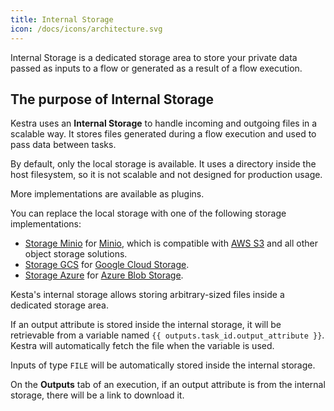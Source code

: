 ```yaml
---
title: Internal Storage
icon: /docs/icons/architecture.svg
---
```


Internal Storage is a dedicated storage area to store your private data passed as inputs to a flow or generated as a result of a flow execution.

## The purpose of Internal Storage
Kestra uses an **Internal Storage** to handle incoming and outgoing files in a scalable way. It stores files generated during a flow execution and used to pass data between tasks.

By default, only the local storage is available. It uses a directory inside the host filesystem, so it is not scalable and not designed for production usage.

More implementations are available as plugins.

You can replace the local storage with one of the following storage implementations:
- [Storage Minio](https://github.com/kestra-io/storage-minio) for [Minio](https://min.io/), which is compatible with [AWS S3](https://aws.amazon.com/s3/) and all other object storage solutions.
- [Storage GCS](https://github.com/kestra-io/storage-gcs) for [Google Cloud Storage](https://cloud.google.com/storage).
- [Storage Azure](https://github.com/kestra-io/storage-azure) for [Azure Blob Storage](https://azure.microsoft.com/en-us/services/storage/blobs/).

Kesta's internal storage allows storing arbitrary-sized files inside a dedicated storage area.

If an output attribute is stored inside the internal storage, it will be retrievable from a variable named `{{ outputs.task_id.output_attribute }}`. Kestra will automatically fetch the file when the variable is used.

Inputs of type `FILE` will be automatically stored inside the internal storage.

On the **Outputs** tab of an execution, if an output attribute is from the internal storage, there will be a link to download it.
